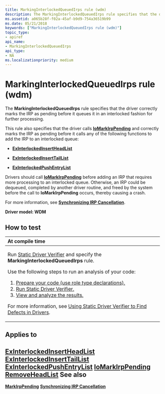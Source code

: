 ```yaml
---
title: MarkingInterlockedQueuedIrps rule (wdm)
description: The MarkingInterlockedQueuedIrps rule specifies that the driver correctly marks the IRP as pending before it queues it in an interlocked fashion for further processing.
ms.assetid: a065b28f-f02a-45af-b9d9-754a36519b99
ms.date: 05/21/2018
keywords: ["MarkingInterlockedQueuedIrps rule (wdm)"]
topic_type:
- apiref
api_name:
- MarkingInterlockedQueuedIrps
api_type:
- NA
ms.localizationpriority: medium
---
```


# MarkingInterlockedQueuedIrps rule (wdm)


The **MarkingInterlockedQueuedIrps** rule specifies that the driver correctly marks the IRP as pending before it queues it in an interlocked fashion for further processing.

This rule also specifies that the driver calls [**IoMarkIrpPending**](/windows-hardware/drivers/ddi/wdm/nf-wdm-iomarkirppending) and correctly marks the IRP as pending before it calls any of the following functions to add the IRP to an interlocked queue:

-   [**ExInterlockedInsertHeadList**](/previous-versions/ff545397(v=vs.85))

-   [**ExInterlockedInsertTailList**](/previous-versions/ff545402(v=vs.85))

-   [**ExInterlockedPushEntryList**](/previous-versions/ff545418(v=vs.85))

Drivers should call [**IoMarkIrpPending**](/windows-hardware/drivers/ddi/wdm/nf-wdm-iomarkirppending) before adding an IRP that requires more processing to an interlocked queue. Otherwise, an IRP could be dequeued, completed by another driver routine, and freed by the system before the call to **IoMarkIrpPending** occurs, thereby causing a crash.

For more information, see [**Synchronizing IRP Cancellation**](../kernel/synchronizing-irp-cancellation.md).

**Driver model: WDM**

How to test
-----------

<table>
<colgroup>
<col width="100%" />
</colgroup>
<thead>
<tr class="header">
<th align="left">At compile time</th>
</tr>
</thead>
<tbody>
<tr class="odd">
<td align="left"><p>Run <a href="https://docs.microsoft.com/windows-hardware/drivers/devtest/static-driver-verifier" data-raw-source="[Static Driver Verifier](./static-driver-verifier.md)">Static Driver Verifier</a> and specify the <strong>MarkingInterlockedQueuedIrps</strong> rule.</p>
Use the following steps to run an analysis of your code:
<ol>
<li><a href="https://docs.microsoft.com/windows-hardware/drivers/devtest/using-static-driver-verifier-to-find-defects-in-drivers#preparing-your-source-code" data-raw-source="[Prepare your code (use role type declarations).](./using-static-driver-verifier-to-find-defects-in-drivers.md#preparing-your-source-code)">Prepare your code (use role type declarations).</a></li>
<li><a href="https://docs.microsoft.com/windows-hardware/drivers/devtest/using-static-driver-verifier-to-find-defects-in-drivers#running-static-driver-verifier" data-raw-source="[Run Static Driver Verifier.](./using-static-driver-verifier-to-find-defects-in-drivers.md#running-static-driver-verifier)">Run Static Driver Verifier.</a></li>
<li><a href="https://docs.microsoft.com/windows-hardware/drivers/devtest/using-static-driver-verifier-to-find-defects-in-drivers#viewing-and-analyzing-the-results" data-raw-source="[View and analyze the results.](./using-static-driver-verifier-to-find-defects-in-drivers.md#viewing-and-analyzing-the-results)">View and analyze the results.</a></li>
</ol>
<p>For more information, see <a href="https://docs.microsoft.com/windows-hardware/drivers/devtest/using-static-driver-verifier-to-find-defects-in-drivers" data-raw-source="[Using Static Driver Verifier to Find Defects in Drivers](./using-static-driver-verifier-to-find-defects-in-drivers.md)">Using Static Driver Verifier to Find Defects in Drivers</a>.</p></td>
</tr>
</tbody>
</table>

Applies to
----------

[**ExInterlockedInsertHeadList**](/previous-versions/ff545397(v=vs.85))
[**ExInterlockedInsertTailList**](/previous-versions/ff545402(v=vs.85))
[**ExInterlockedPushEntryList**](/previous-versions/ff545418(v=vs.85))
[**IoMarkIrpPending**](/windows-hardware/drivers/ddi/wdm/nf-wdm-iomarkirppending)
[**RemoveHeadList**](/windows-hardware/drivers/ddi/wdm/nf-wdm-removeheadlist)
See also
--------

[**MarkIrpPending**](wdm-markirppending.md)
[**Synchronizing IRP Cancellation**](../kernel/synchronizing-irp-cancellation.md)
 

